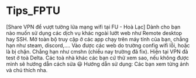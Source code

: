 # Tips_FPTU
[Share VPN để vượt tường lửa mạng wifi tại FU - Hoà Lạc]
Dành cho bạn nào muốn sử dụng các dịch vụ khác ngoài lướt web như Remote desktop hay SSH.
Mở toàn bộ truy cập ở các app chạy trên máy tính của bạn, chẳng hạn như steam, discord,....
Vào được các web do trường config wifi lỗi, hoặc là bị chặn. Chẳng hạn như cmshn (chiều nay trường đã fix).
Hiện tại VPN đã test ở toà Delta. Các toà nhà khác các bạn cứ thử xem sao, nếu không được mình sẽ hướng dẫn cách sửa 😃
Hướng dẫn sử dụng: Các bạn xem từng ảnh và chú thích nha.
